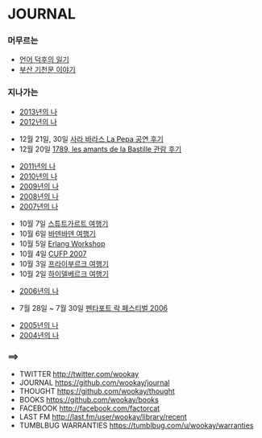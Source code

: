 JOURNAL
=======

### 머무르는
 * [언어 덕후의 일기](https://github.com/wookay/journal/wiki/언어-덕후의-일기)
 * [부산 기천문 이야기](https://github.com/wookay/journal/wiki/부산-기천문-이야기)

### 지나가는
 * [2013년의 나](https://github.com/wookay/journal/wiki/2013년의-나)
 * [2012년의 나](https://github.com/wookay/journal/wiki/2012년의-나)
  - 12월 21일, 30일 [사라 바라스 La Pepa 공연 후기](https://github.com/wookay/journal/wiki/사라-바라스-La-Pepa-공연-후기)
  - 12월 20일 [1789, les amants de la Bastille 관람 후기](https://github.com/wookay/journal/wiki/1789,-les-amants-de-la-Bastille-관람-후기)
 * [2011년의 나](https://github.com/wookay/journal/wiki/2011년의-나)
 * [2010년의 나](https://github.com/wookay/journal/wiki/2010년의-나)
 * [2009년의 나](https://github.com/wookay/journal/wiki/2009년의-나)
 * [2008년의 나](https://github.com/wookay/journal/wiki/2008년의-나)
 * [2007년의 나](https://github.com/wookay/journal/wiki/2007년의-나)
  - 10월 7일 [스튜트가르트 여행기](https://github.com/wookay/journal/wiki/스튜트가르트-여행기)
  - 10월 6일 [바덴바덴 여행기](https://github.com/wookay/journal/wiki/바덴바덴-여행기)
  - 10월 5일 [Erlang Workshop](https://github.com/wookay/journal/wiki/Erlang-Workshop)
  - 10월 4일 [CUFP 2007](https://github.com/wookay/journal/wiki/CUFP-2007)
  - 10월 3일 [프라이부르크 여행기](https://github.com/wookay/journal/wiki/프라이부르크-여행기)
  - 10월 2일 [하이델베르크 여행기](https://github.com/wookay/journal/wiki/하이델베르크-여행기)
 * [2006년의 나](https://github.com/wookay/journal/wiki/2006년의-나)
  - 7월 28일 ~ 7월 30일 [펜타포트 락 페스티벌 2006](https://github.com/wookay/journal/wiki/펜타포트-락-페스티벌-2006)
 * [2005년의 나](https://github.com/wookay/journal/wiki/2005년의-나)
 * [2004년의 나](https://github.com/wookay/journal/wiki/2004년의-나)



### ==>
* TWITTER http://twitter.com/wookay
* JOURNAL https://github.com/wookay/journal
* THOUGHT https://github.com/wookay/thought
* BOOKS https://github.com/wookay/books
* FACEBOOK http://facebook.com/factorcat
* LAST FM http://last.fm/user/wookay/library/recent
* TUMBLBUG WARRANTIES https://tumblbug.com/u/wookay/warranties
